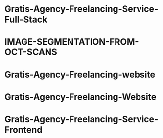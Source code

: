 # Gratis-Agency-Freelancing-Service-Full-Stack
# IMAGE-SEGMENTATION-FROM-OCT-SCANS
# Gratis-Agency-Freelancing-website
# Gratis-Agency-Freelancing-Website
# Gratis-Agency-Freelancing-Service-Frontend
